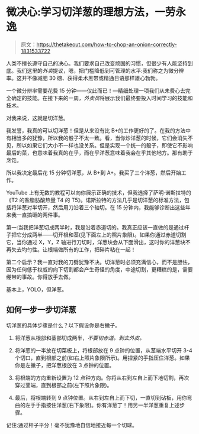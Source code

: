 # 微决心:学习切洋葱的理想方法，一劳永逸

> 原文：<https://thetakeout.com/how-to-chop-an-onion-correctly-1831533722>

人类不擅长遵守自己的决心。我们要求自己改变顽固的习惯，但很少有人能坚持到底。我们这里的*外卖*提议，嗯，把门槛降低到可管理的水平:我们称之为微分辨率。这并不像减肥 30 磅、获得柔术黑带或精通日语那样雄心勃勃。



一个微分辨率需要花费 15 分钟——仅此而已！—精细处理一项我们从未费心去完全确定的技能。在接下来的一周，*外卖员*将展示我们最终要投入时间学习的技能和技术。

对我来说，这就是切洋葱。

我发誓，我真的可以切洋葱！但是从来没有比 B+的工作更好的了。在我的方法中有相当多的犹豫，所以我的骰子不太一致。看，当你炒洋葱的时候，它们会消失不见，所以如果它们大小不一样也没关系。但是实现一个统一的骰子，即使它不影响最后的菜，也意味着我真的在乎，而在乎洋葱意味着我会在乎其他地方。那有助于烹饪。

所以我决定最后花 15 分钟切洋葱，从 B+到 A+。我买了三个洋葱，然后开始工作。

YouTube 上有无数的教程可以向你展示正确的技术，但我选择了萨明·诺斯拉特的《T2 的盐脂肪酸热量 T4 的 T5》。诺斯拉特的方法几乎是切洋葱的标准方法，包括将洋葱对半切开，然后用刀沿着三个轴切。在 15 分钟内，我能够诊断出这些年来我一直搞砸的两件事。

第一:当我把洋葱切成两半时，我是沿着赤道切的。我真正应该一直做的是通过杆子把它分成两半——切开根和茎(见下面左上的照片象限)。如果你通过赤道切割它，当你通过 X，Y，Z 轴进行刀切时，洋葱块会从下面滑出，这时你的洋葱块不再失去均匀性。让根端做所有的工作，把碎片粘在一起！

第二个启示？我一直对我的刀劈犹豫不决。切洋葱时必须充满信心，而不是胆怯，因为任何低于权威的向下切割都会产生奇怪的角度，中途切割，更糟糕的是，需要绷带的事故。你得放手去做。

基本上，YOLO，但洋葱。

## 如何一步一步切洋葱

切洋葱的具体步骤是什么？以下假设你是右撇子。

1.  将洋葱从根部和茎部切成两半，*不要切赤道。剥去外皮。*
2.  将洋葱的一半放在切菜板上，将根部放在 9 点钟的位置，从茎端水平切开 3-4 个切口，直到根部之前(如右上照片象限所示)。用捏紧的手指压住洋葱。如果你是左撇子，把洋葱根放在 3 点钟的位置。

3.  将根端的方向重新设置为 12 点钟方向。你将从右到左自上而下地切割，再次穿过茎端，直到根部之前(左下照片象限)。

4.  最后，将根端转到 9 点钟位置。从右到左自上而下切，一直切到砧板，用你弯曲的左手手指按住洋葱(右下象限)。你有洋葱丁！用另一半洋葱重复上述步骤。

记住:通过杆子平分！毫不犹豫地自信地接近每一个切球。